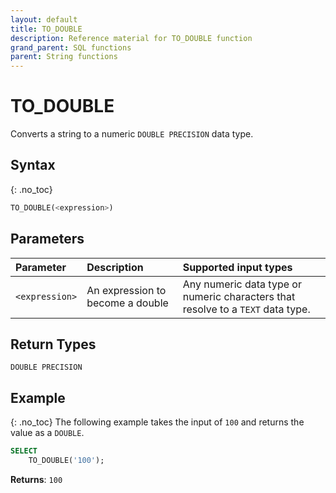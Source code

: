 ```yaml
---
layout: default
title: TO_DOUBLE
description: Reference material for TO_DOUBLE function
grand_parent: SQL functions
parent: String functions
---
```


# TO\_DOUBLE

Converts a string to a numeric `DOUBLE PRECISION` data type.

## Syntax
{: .no_toc}

```sql
TO_DOUBLE(<expression>)
```
## Parameters 
| Parameter       | Description                      | Supported input types                                                           | 
| :---------------| :--------------------------------|:--------------------------------------------------------------------------------|
| `<expression>`  | An expression to become a double | Any numeric data type or numeric characters that resolve to a `TEXT` data type. |

## Return Types
`DOUBLE PRECISION`

## Example
{: .no_toc}
The following example takes the input of `100` and returns the value as a `DOUBLE`.
```sql
SELECT
	TO_DOUBLE('100');
```

**Returns**: `100`

